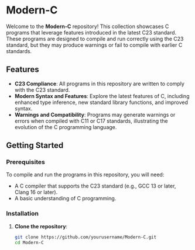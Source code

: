 # Modern-C

Welcome to the **Modern-C** repository! This collection showcases C programs that leverage features introduced in the latest C23 standard. These programs are designed to compile and run correctly using the C23 standard, but they may produce warnings or fail to compile with earlier C standards.

## Features

- **C23 Compliance**: All programs in this repository are written to comply with the C23 standard.
- **Modern Syntax and Features**: Explore the latest features of C, including enhanced type inference, new standard library functions, and improved syntax.
- **Warnings and Compatibility**: Programs may generate warnings or errors when compiled with C11 or C17 standards, illustrating the evolution of the C programming language.

## Getting Started

### Prerequisites

To compile and run the programs in this repository, you will need:

- A C compiler that supports the C23 standard (e.g., GCC 13 or later, Clang 16 or later).
- A basic understanding of C programming.

### Installation

1. **Clone the repository**:

   ```bash
   git clone https://github.com/yourusername/Modern-C.git
   cd Modern-C
   ```
